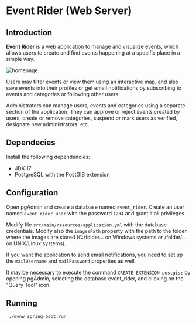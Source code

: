 # Event Rider (Web Server)

## Introduction
**Event Rider** is a web application to manage and visualize events, which allows
users to create and find events happening at a specific place in a simple way.

![homepage](https://github.com/cristiancfm/tfg-rest/assets/72354794/e1946c9e-a677-45d9-a243-a88aaddcc627)

Users may filter events or view them using an interactive map, and also save events
into their profiles or get email notifications by subscribing to events and categories or
following other users.

Administrators can manage users, events and categories using a separate section of the
application. They can approve or reject events created by users, create or remove
categories, suspend or mark users as verified, designate new administrators, etc.

## Dependecies
Install the following dependencies:
- JDK 17
- PostgreSQL with the PostGIS extension

## Configuration
Open pgAdmin and create a database named `event_rider`.
Create an user named `event_rider_user` with the password `1234` and grant it all privileges.

Modify file `src/main/resources/application.yml` with the database credentials. Modify also
the `imagesPath` property with the path to the folder where the images are stored 
(C:\folder\... on Windows systems or /folder/... on UNIX/Linux systems). 

If you want the application to send email notifications, you need to set up the `mailUsername`
and `mailPassword` properties as well.

It may be necessary to execute the command `CREATE EXTENSION postgis;` by opening pgAdmin, 
selecting the database event_rider, and clicking on the "Query Tool" icon.

## Running

```
 ./mvnw spring-boot:run
```

